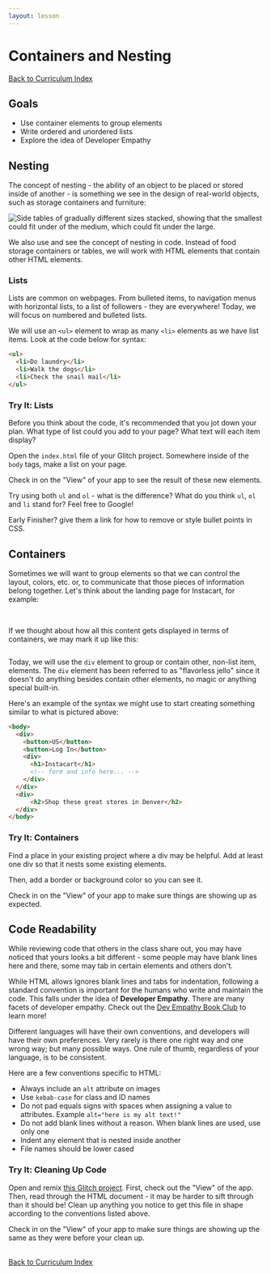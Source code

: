 ```yaml
---
layout: lesson
---
```


# Containers and Nesting

<a href="../">Back to Curriculum Index</a>

## Goals

- Use container elements to group elements
- Write ordered and unordered lists
- Explore the idea of Developer Empathy

## Nesting

The concept of nesting - the ability of an object to be placed or stored inside of another - is something we see in the design of real-world objects, such as storage containers and furniture:

<img class="medium-img" src="./assets/nested-containers.jpg" alt="Side tables of gradually different sizes stacked, showing that the smallest could fit under of the medium, which could fit under the large." />
<img class="small-img" src="./assets/nested-tables.png" alt="" />

We also use and see the concept of nesting in code. Instead of food storage containers or tables, we will work with HTML elements that contain other HTML elements.

### Lists

Lists are common on webpages. From bulleted items, to navigation menus with horizontal lists, to a list of followers - they are everywhere! Today, we will focus on numbered and bulleted lists.

We will use an `<ul>` element to wrap as many `<li>` elements as we have list items. Look at the code below for syntax:

```html
<ul>
  <li>Do laundry</li>
  <li>Walk the dogs</li>
  <li>Check the snail mail</li>
</ul>
```

<div class="try-it-new">
  <h3>Try It: Lists</h3>
  <p>Before you think about the code, it's recommended that you jot down your plan. What type of list could you add to your page? What text will each item display?</p>
  <p>Open the <code>index.html</code> file of your Glitch project. Somewhere inside of the <code>body</code> tags, make a list on your page.</p>
  <p>Check in on the "View" of your app to see the result of these new elements.</p>
  <p>Try using both <code>ul</code> and <code>ol</code> - what is the difference? What do you think <code>ul</code>, <code>ol</code> and <code>li</code> stand for? Feel free to Google!</p>
  <p> Early Finisher? give them a link for how to remove or style bullet points in CSS.</p>
</div>

## Containers

Sometimes we will want to group elements so that we can control the layout, colors, etc. or, to communicate that those pieces of information belong together. Let's think about the landing page for Instacart, for example:

<img src="./assets/instacart-plain.png" alt="" />
<br>
<br>

If we thought about how all this content gets displayed in terms of containers, we may mark it up like this:

<img src="./assets/instacart-marked-up.png" alt="" />

Today, we will use the `div` element to group or contain other, non-list item, elements. The `div` element has been referred to as "flavorless jello" since it doesn't do anything besides contain other elements, no magic or anything special built-in.

Here's an example of the syntax we might use to start creating something similar to what is pictured above:

```html
<body>  
  <div>
    <button>US</button>
    <button>Log In</button>
    <div>
      <h1>Instacart</h1>
      <!-- form and info here... -->
    </div>
  </div>
  <div>
      <h2>Shop these great stores in Denver</h2>
  </div>
</body>
```

<div class="try-it-new">
  <h3>Try It: Containers</h3>
  <p>Find a place in your existing project where a div may be helpful. Add at least one div so that it nests some existing elements.</p>
  <p>Then, add a border or background color so you can see it.</p>
  <p>Check in on the "View" of your app to make sure things are showing up as expected.</p>
</div>

## Code Readability

While reviewing code that others in the class share out, you may have noticed that yours looks a bit different - some people may have blank lines here and there, some may tab in certain elements and others don't.

While HTML allows ignores blank lines and tabs for indentation, following a standard convention is important for the humans who write and maintain the code. This falls under the idea of **Developer Empathy**. There are many facets of developer empathy. Check out the [Dev Empathy Book Club](https://devempathybook.club/about/) to learn more!

Different languages will have their own conventions, and developers will have their own preferences. Very rarely is there one right way and one wrong way; but many possible ways. One rule of thumb, regardless of your language, is to be consistent.

Here are a few conventions specific to HTML:
- Always include an `alt` attribute on images
- Use `kebab-case` for class and ID names
- Do not pad equals signs with spaces when assigning a value to attributes. Example `alt="here is my alt text!"`
- Do not add blank lines without a reason. When blank lines are used, use only one
- Indent any element that is nested inside another
- File names should be lower cased

<div class="try-it-new">
  <h3>Try It: Cleaning Up Code</h3>
  <p>Open and remix <a href="">this Glitch project</a>. First, check out the "View" of the app. Then, read through the HTML document - it may be harder to sift through than it should be! Clean up anything you notice to get this file in shape according to the conventions listed above.</p>
  <p>Check in on the "View" of your app to make sure things are showing up the same as they were before your clean up.</p>
</div>

<br>
<a href="../">Back to Curriculum Index</a>

